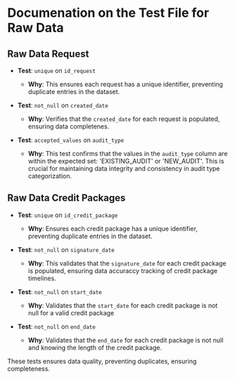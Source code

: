 
# Documenation on the Test File for Raw Data

## Raw Data Request

- **Test**: `unique` on `id_request`
  - **Why**: This ensures each request has a unique identifier, preventing duplicate entries in the dataset.

- **Test**: `not_null` on `created_date`
  - **Why**: Verifies that the `created_date` for each request is populated, ensuring data completenes.

- **Test**: `accepted_values` on `audit_type`
  - **Why**: This test confirms that the values in the `audit_type` column are within the expected set: 'EXISTING_AUDIT' or 'NEW_AUDIT'. This is crucial for maintaining data integrity and consistency in audit type categorization.

## Raw Data Credit Packages

- **Test**: `unique` on `id_credit_package`
  - **Why**: Ensures each credit package has a unique identifier, preventing duplicate entries in the dataset.

- **Test**: `not_null` on `signature_date`
  - **Why**: This validates that the `signature_date` for each credit package is populated, ensuring data accuraccy tracking of credit package timelines.

- **Test**: `not_null` on `start_date`
  - **Why**: Validates that the `start_date` for each credit package is not null for a valid credit package

- **Test**: `not_null` on `end_date`
  - **Why**: Validates that the `end_date` for each credit package is not null and knowing the length of the credit package.

These tests ensures data quality, preventing duplicates, ensuring completeness.
